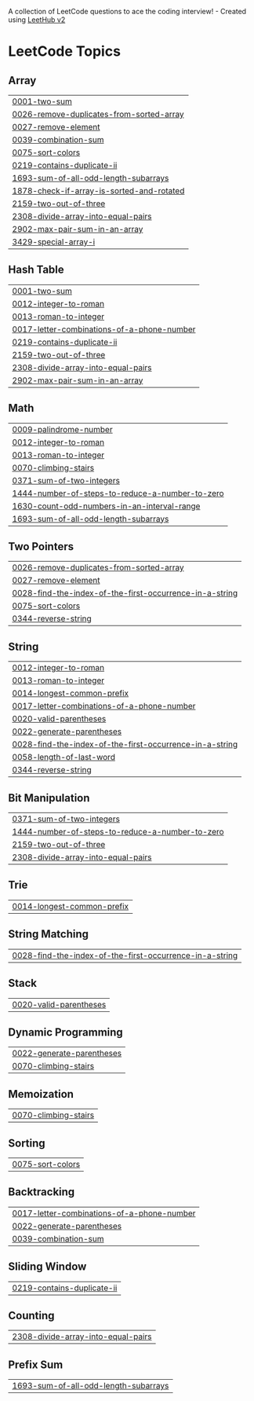 A collection of LeetCode questions to ace the coding interview! - Created using [LeetHub v2](https://github.com/arunbhardwaj/LeetHub-2.0)
<!---LeetCode Topics Start-->
# LeetCode Topics
## Array
|  |
| ------- |
| [0001-two-sum](https://github.com/Fayispascon/leet_code/tree/master/0001-two-sum) |
| [0026-remove-duplicates-from-sorted-array](https://github.com/Fayispascon/leet_code/tree/master/0026-remove-duplicates-from-sorted-array) |
| [0027-remove-element](https://github.com/Fayispascon/leet_code/tree/master/0027-remove-element) |
| [0039-combination-sum](https://github.com/Fayispascon/leet_code/tree/master/0039-combination-sum) |
| [0075-sort-colors](https://github.com/Fayispascon/leet_code/tree/master/0075-sort-colors) |
| [0219-contains-duplicate-ii](https://github.com/Fayispascon/leet_code/tree/master/0219-contains-duplicate-ii) |
| [1693-sum-of-all-odd-length-subarrays](https://github.com/Fayispascon/leet_code/tree/master/1693-sum-of-all-odd-length-subarrays) |
| [1878-check-if-array-is-sorted-and-rotated](https://github.com/Fayispascon/leet_code/tree/master/1878-check-if-array-is-sorted-and-rotated) |
| [2159-two-out-of-three](https://github.com/Fayispascon/leet_code/tree/master/2159-two-out-of-three) |
| [2308-divide-array-into-equal-pairs](https://github.com/Fayispascon/leet_code/tree/master/2308-divide-array-into-equal-pairs) |
| [2902-max-pair-sum-in-an-array](https://github.com/Fayispascon/leet_code/tree/master/2902-max-pair-sum-in-an-array) |
| [3429-special-array-i](https://github.com/Fayispascon/leet_code/tree/master/3429-special-array-i) |
## Hash Table
|  |
| ------- |
| [0001-two-sum](https://github.com/Fayispascon/leet_code/tree/master/0001-two-sum) |
| [0012-integer-to-roman](https://github.com/Fayispascon/leet_code/tree/master/0012-integer-to-roman) |
| [0013-roman-to-integer](https://github.com/Fayispascon/leet_code/tree/master/0013-roman-to-integer) |
| [0017-letter-combinations-of-a-phone-number](https://github.com/Fayispascon/leet_code/tree/master/0017-letter-combinations-of-a-phone-number) |
| [0219-contains-duplicate-ii](https://github.com/Fayispascon/leet_code/tree/master/0219-contains-duplicate-ii) |
| [2159-two-out-of-three](https://github.com/Fayispascon/leet_code/tree/master/2159-two-out-of-three) |
| [2308-divide-array-into-equal-pairs](https://github.com/Fayispascon/leet_code/tree/master/2308-divide-array-into-equal-pairs) |
| [2902-max-pair-sum-in-an-array](https://github.com/Fayispascon/leet_code/tree/master/2902-max-pair-sum-in-an-array) |
## Math
|  |
| ------- |
| [0009-palindrome-number](https://github.com/Fayispascon/leet_code/tree/master/0009-palindrome-number) |
| [0012-integer-to-roman](https://github.com/Fayispascon/leet_code/tree/master/0012-integer-to-roman) |
| [0013-roman-to-integer](https://github.com/Fayispascon/leet_code/tree/master/0013-roman-to-integer) |
| [0070-climbing-stairs](https://github.com/Fayispascon/leet_code/tree/master/0070-climbing-stairs) |
| [0371-sum-of-two-integers](https://github.com/Fayispascon/leet_code/tree/master/0371-sum-of-two-integers) |
| [1444-number-of-steps-to-reduce-a-number-to-zero](https://github.com/Fayispascon/leet_code/tree/master/1444-number-of-steps-to-reduce-a-number-to-zero) |
| [1630-count-odd-numbers-in-an-interval-range](https://github.com/Fayispascon/leet_code/tree/master/1630-count-odd-numbers-in-an-interval-range) |
| [1693-sum-of-all-odd-length-subarrays](https://github.com/Fayispascon/leet_code/tree/master/1693-sum-of-all-odd-length-subarrays) |
## Two Pointers
|  |
| ------- |
| [0026-remove-duplicates-from-sorted-array](https://github.com/Fayispascon/leet_code/tree/master/0026-remove-duplicates-from-sorted-array) |
| [0027-remove-element](https://github.com/Fayispascon/leet_code/tree/master/0027-remove-element) |
| [0028-find-the-index-of-the-first-occurrence-in-a-string](https://github.com/Fayispascon/leet_code/tree/master/0028-find-the-index-of-the-first-occurrence-in-a-string) |
| [0075-sort-colors](https://github.com/Fayispascon/leet_code/tree/master/0075-sort-colors) |
| [0344-reverse-string](https://github.com/Fayispascon/leet_code/tree/master/0344-reverse-string) |
## String
|  |
| ------- |
| [0012-integer-to-roman](https://github.com/Fayispascon/leet_code/tree/master/0012-integer-to-roman) |
| [0013-roman-to-integer](https://github.com/Fayispascon/leet_code/tree/master/0013-roman-to-integer) |
| [0014-longest-common-prefix](https://github.com/Fayispascon/leet_code/tree/master/0014-longest-common-prefix) |
| [0017-letter-combinations-of-a-phone-number](https://github.com/Fayispascon/leet_code/tree/master/0017-letter-combinations-of-a-phone-number) |
| [0020-valid-parentheses](https://github.com/Fayispascon/leet_code/tree/master/0020-valid-parentheses) |
| [0022-generate-parentheses](https://github.com/Fayispascon/leet_code/tree/master/0022-generate-parentheses) |
| [0028-find-the-index-of-the-first-occurrence-in-a-string](https://github.com/Fayispascon/leet_code/tree/master/0028-find-the-index-of-the-first-occurrence-in-a-string) |
| [0058-length-of-last-word](https://github.com/Fayispascon/leet_code/tree/master/0058-length-of-last-word) |
| [0344-reverse-string](https://github.com/Fayispascon/leet_code/tree/master/0344-reverse-string) |
## Bit Manipulation
|  |
| ------- |
| [0371-sum-of-two-integers](https://github.com/Fayispascon/leet_code/tree/master/0371-sum-of-two-integers) |
| [1444-number-of-steps-to-reduce-a-number-to-zero](https://github.com/Fayispascon/leet_code/tree/master/1444-number-of-steps-to-reduce-a-number-to-zero) |
| [2159-two-out-of-three](https://github.com/Fayispascon/leet_code/tree/master/2159-two-out-of-three) |
| [2308-divide-array-into-equal-pairs](https://github.com/Fayispascon/leet_code/tree/master/2308-divide-array-into-equal-pairs) |
## Trie
|  |
| ------- |
| [0014-longest-common-prefix](https://github.com/Fayispascon/leet_code/tree/master/0014-longest-common-prefix) |
## String Matching
|  |
| ------- |
| [0028-find-the-index-of-the-first-occurrence-in-a-string](https://github.com/Fayispascon/leet_code/tree/master/0028-find-the-index-of-the-first-occurrence-in-a-string) |
## Stack
|  |
| ------- |
| [0020-valid-parentheses](https://github.com/Fayispascon/leet_code/tree/master/0020-valid-parentheses) |
## Dynamic Programming
|  |
| ------- |
| [0022-generate-parentheses](https://github.com/Fayispascon/leet_code/tree/master/0022-generate-parentheses) |
| [0070-climbing-stairs](https://github.com/Fayispascon/leet_code/tree/master/0070-climbing-stairs) |
## Memoization
|  |
| ------- |
| [0070-climbing-stairs](https://github.com/Fayispascon/leet_code/tree/master/0070-climbing-stairs) |
## Sorting
|  |
| ------- |
| [0075-sort-colors](https://github.com/Fayispascon/leet_code/tree/master/0075-sort-colors) |
## Backtracking
|  |
| ------- |
| [0017-letter-combinations-of-a-phone-number](https://github.com/Fayispascon/leet_code/tree/master/0017-letter-combinations-of-a-phone-number) |
| [0022-generate-parentheses](https://github.com/Fayispascon/leet_code/tree/master/0022-generate-parentheses) |
| [0039-combination-sum](https://github.com/Fayispascon/leet_code/tree/master/0039-combination-sum) |
## Sliding Window
|  |
| ------- |
| [0219-contains-duplicate-ii](https://github.com/Fayispascon/leet_code/tree/master/0219-contains-duplicate-ii) |
## Counting
|  |
| ------- |
| [2308-divide-array-into-equal-pairs](https://github.com/Fayispascon/leet_code/tree/master/2308-divide-array-into-equal-pairs) |
## Prefix Sum
|  |
| ------- |
| [1693-sum-of-all-odd-length-subarrays](https://github.com/Fayispascon/leet_code/tree/master/1693-sum-of-all-odd-length-subarrays) |
<!---LeetCode Topics End-->